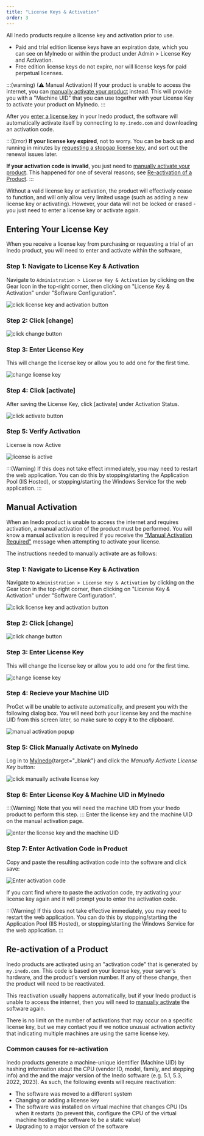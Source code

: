 ```yaml
---
title: "License Keys & Activation"
order: 3
---
```


All Inedo products require a license key and activation prior to use.

* Paid and trial edition license keys have an expiration date, which you can see on MyInedo or within the product under Admin > License Key and Activation.
* Free edition license keys do not expire, nor will license keys for paid perpetual licenses.

:::(warning) (⚠ Manual Activation)
If your product is unable to access the internet, you can [manually activate your product](#manual-activation) instead. This will provide you with a "Machine UID" that you can use together with your License Key to activate your product on MyInedo.
:::

After you [enter a license key](#entering-your-license-key) in your Inedo product, the software will automatically activate itself by connecting to `my.inedo.com` and downloading an activation code. 

:::(Error)
**If your license key expired**, not to worry. You can be back up and running in minutes by [requesting a stopgap license key](/docs/myinedo/stopgap-license-keys), and sort out the renewal issues later.

**If your activation code is invalid**, you just need to [manually activate your product](#manual-activation). This happened for one of several reasons; see [Re-activation of a Product](#reactivation-of-a-product).
:::

Without a valid license key or activation, the product will effectively cease to function, and will only allow very limited usage (such as adding a new license key or activating). However, your data will not be locked or erased - you just need to enter a license key or activate again.

## Entering Your License Key
When you receive a license key from purchasing or requesting a trial of an Inedo product, you will need to enter and activate within the software, 

### Step 1:  Navigate to License Key & Activation
Navigate to `Administration > License Key & Activation` by clicking on the Gear Icon in the top-right corner, then clicking on "License Key & Activation" under "Software Configuration".

![click license key and activation button](/resources/docs/myinedo-licensekeysandactivation-softwareconfiguration.png)

### Step 2: Click [change]

![click change button](/resources/docs/myinedo-licensekeysandactivation-change.png)

### Step 3: Enter License Key
This will change the license key or allow you to add one for the first time.

![change license key](/resources/docs/myinedo-licensekeysandactivation-changelicensekey%285%29.png)

### Step 4: Click [activate]
After saving the License Key, click [activate] under Activation Status.

![click activate button](/resources/docs/myinedo-licensekeysandactivation-activate.png)

### Step 5: Verify Activation
License is now Active

![license is active](/resources/docs/myinedo-licensekeysandactivation-licenseactive.png)

:::(Warning)
If this does not take effect immediately, you may need to restart the web application. You can do this by stopping/starting the Application Pool (IIS Hosted), or stopping/starting the Windows Service for the web application.
:::

## Manual Activation

When an Inedo product is unable to access the internet and requires activation, a manual activation of the product must be performed. You will know a manual activation is required if you receive the ["Manual Activation Required"](/resources/docs/myinedo-licensekeysandactivation-manualactivation%283%29.png) message when attempting to activate your license.

The instructions needed to manually activate are as follows:

### Step 1:  Navigate to License Key & Activation
Navigate to `Administration > License Key & Activation` by clicking on the Gear Icon in the top-right corner, then clicking on "License Key & Activation" under "Software Configuration".

![click license key and activation button](/resources/docs/myinedo-licensekeysandactivation-softwareconfiguration.png)

### Step 2: Click [change]

![click change button](/resources/docs/myinedo-licensekeysandactivation-change.png)

### Step 3: Enter License Key
This will change the license key or allow you to add one for the first time.

![change license key](/resources/docs/myinedo-licensekeysandactivation-changelicensekey%285%29.png)

### Step 4: Recieve your Machine UID

ProGet will be unable to activate automatically, and present you with the following dialog box. You will need both your license key and the machine UID from this screen later, so make sure to copy it to the clipboard.

![manual activation popup](/resources/docs/myinedo-licensekeysandactivation-manualactivation%283%29.png)

### Step 5: Click Manually Activate on MyInedo

Log in to [MyInedo](http://my.inedo.com){target="_blank"} and click the *Manually Activate License Key* button:

![click manually activate license key](/resources/docs/myinedo-licensekeysandactivation-manuallyactivatelicensekey%281%29.png)

### Step 6: Enter License Key & Machine UID in MyInedo
:::(Warning)
Note that you will need the machine UID from your Inedo product to perform this step.
:::
Enter the license key and the machine UID on the manual activation page.

![enter the license key and the machine UID](/resources/docs/myinedo-licensekeysandactivation-activatelicensekey%281%29.png)

### Step 7: Enter Activation Code in Product
Copy and paste the resulting activation code into the software and click save:

![Enter activation code](/resources/docs/myinedo-licensekeysandactivation-activationcode2.png)

If you cant find where to  paste the activation code, try activating your license key again and it will prompt you to enter the activation code.

:::(Warning)
If this does not take effective immediately, you may need to restart the web application. You can do this by stopping/starting the Application Pool (IIS Hosted), or stopping/starting the Windows Service for the web application.
:::

##  Re-activation of a Product
Inedo products are activated using an "activation code" that is generated by `my.inedo.com`. This code is based on your license key, your server's hardware, and the product's version number. If any of these change, then the product will need to be reactivated. 

This reactivation usually happens automatically, but if your Inedo product is unable to access the internet, then you will need to [manually activate](#manual-activation) the software again.

There is no limit on the number of activations that may occur on a specific license key, but we may contact you if we notice unusual activation activity that indicating multiple machines are using the same license key.

### Common causes for re-activation
Inedo products generate a machine-unique identifier (Machine UID) by hashing information about the CPU (vendor ID, model, family, and stepping info) and the and the major version of the Inedo software (e.g. 5.1, 5.3, 2022, 2023). As such, the following events will require reactivation:

- The software was moved to a different system
- Changing or adding a license key
- The software was installed on virtual machine that changes CPU IDs when it restarts (to prevent this, configure the CPU of the virtual machine hosting the software to be a static value)
- Upgrading to a major version of the software
